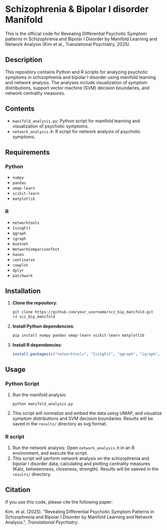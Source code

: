 # Schizophrenia & Bipolar I disorder Manifold
This is the official code for Revealing Differential Psychotic Symptom patterns in Schizophrenia and Bipolar I Disorder by Manifold Learning and Network Analysis (Kim et al., Translational Psychiatry, 2025).

## Description

This repository contains Python and R scripts for analyzing psychotic symptoms in schizophrenia and bipolar I disorder using manifold learning and network analysis. The analyses include visualization of symptom distributions, support vector machine (SVM) decision boundaries, and network centrality measures.

## Contents

- `manifold_analysis.py`: Python script for manifold learning and visualization of psychotic symptoms.
- `network_analysis.R`: R script for network analysis of psychotic symptoms.

## Requirements

### Python

- `numpy`
- `pandas`
- `umap-learn`
- `scikit-learn`
- `matplotlib`

### R

- `networktools`
- `IsingFit`
- `qgraph`
- `igraph`
- `bootnet`
- `NetworkComparisonTest`
- `haven`
- `centiserve`
- `cowplot`
- `dplyr`
- `patchwork`

## Installation

1. **Clone the repository**:
   ```bash
   git clone https://github.com/your_username/scz_bip_manifold.git
   cd scz_bip_manifold
   ```

2. **Install Python dependencies**:

   ```bash
   pip install numpy pandas umap-learn scikit-learn matplotlib
   ```

3. **Install R dependencies**:

   ```R
   install.packages(c("networktools", "IsingFit", "qgraph", "igraph", "bootnet", "NetworkComparisonTest", "haven", "centiserve", "cowplot", "dplyr", "patchwork"))
   ```

## Usage

### Python Script

1. Run the manifold analysis:

   ```bash
   python manifold_analysis.py
   ```

2. This script will normalize and embed the data using UMAP, and visualize symptom distributions and SVM decision boundaries. Results will be saved in the `results/` directory as svg format.

### R script

1. Run the network analysis:
   Open `network_analysis.R` in an R environment, and execute the script.
2. This script will perform network analysis on the schizophrenia and bipolar I disorder data, calculating and plotting centrality measures (Katz, betweenness, closeness, strength). Results will be saeved in the `results/` directory.

## Citation

If you use this code, please cite the following paper:

Kim, et al. (2025). "Revealing Differential Psychotic Symptom Patterns in Schizophrenia and Bipolar I Disorder by Manifold Learning and Network Analysis.", _Translational Psychiatry_.
